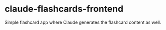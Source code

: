 # claude-flashcards-frontend
Simple flashcard app where Claude generates the flashcard content as well.
